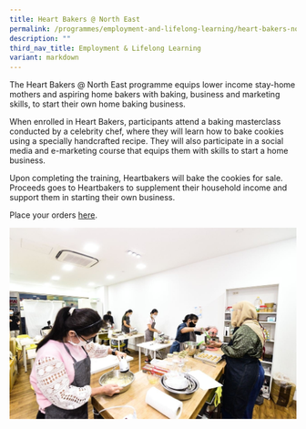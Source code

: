 ```yaml
---
title: Heart Bakers @ North East
permalink: /programmes/employment-and-lifelong-learning/heart-bakers-north-east/
description: ""
third_nav_title: Employment & Lifelong Learning
variant: markdown
---
```

The Heart Bakers @ North East programme equips lower income stay-home mothers and aspiring home bakers with baking, business and marketing skills, to start their own home baking business.

When enrolled in Heart Bakers, participants attend a baking masterclass conducted by a celebrity chef, where they will learn how to bake cookies using a specially handcrafted recipe. They will also participate in a social media and e-marketing course that equips them with skills to start a home business.

Upon completing the training, Heartbakers will bake the cookies for sale. Proceeds goes to Heartbakers to supplement their household income and support them in starting their own business.

Place your orders  [here](https://go.gov.sg/hborder).

![](/images/Programmes/Employment%20&%20Lifelong%20Learning/Heart%20Bakers%20@%20North%20East.jpg)
